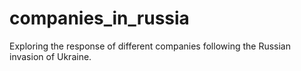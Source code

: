 # companies_in_russia
Exploring the response of different companies following the Russian invasion of Ukraine.

